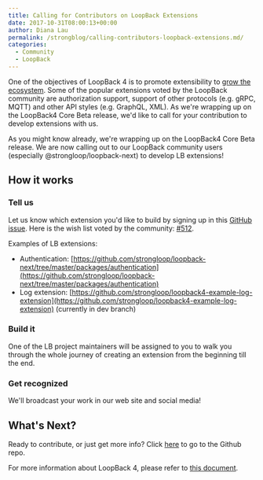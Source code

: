 ```yaml
---
title: Calling for Contributors on LoopBack Extensions
date: 2017-10-31T08:00:13+00:00
author: Diana Lau
permalink: /strongblog/calling-contributors-loopback-extensions.md/
categories:
  - Community
  - LoopBack
---
```


One of the objectives of LoopBack 4 is to promote extensibility to [grow the ecosystem](http://loopback.io/doc/en/lb4/Crafting-LoopBack-Next.html#objectives). Some of the popular extensions voted by the LoopBack community are authorization support, support of other protocols (e.g. gRPC, MQTT) and other API styles (e.g. GraphQL, XML).  As we're wrapping up on the LoopBack4 Core Beta release, we'd like to call for your contribution to develop extensions with us.  

As you might know already, we're wrapping up on the LoopBack4 Core Beta release. We are now calling out to our LoopBack community users (especially @strongloop/loopback-next) to develop LB extensions!
 
## How it works ##

### Tell us ###

Let us know which extension you'd like to build by signing up in this [GitHub issue](https://github.com/strongloop/loopback-connector/pull/119). Here is the wish list voted by the community: [#512](https://github.com/strongloop/loopback-next/issues/512).
<!--more-->
Examples of LB extensions:
- Authentication: [https://github.com/strongloop/loopback-next/tree/master/packages/authentication](https://github.com/strongloop/loopback-next/tree/master/packages/authentication)
- Log extension: [https://github.com/strongloop/loopback4-example-log-extension](https://github.com/strongloop/loopback4-example-log-extension) (currently in dev branch)

### Build it ###

One of the LB project maintainers will be assigned to you to walk you through the whole journey of creating an extension from the beginning till the end.

### Get recognized ###

We'll broadcast your work in our web site and social media!
 
## What's Next? ##

Ready to contribute, or just get more info? Click [here](https://github.com/strongloop/loopback-next/issues/647) to go to the Github repo.

For more information about LoopBack 4, please refer to [this document](http://loopback.io/doc/en/lb4). 
